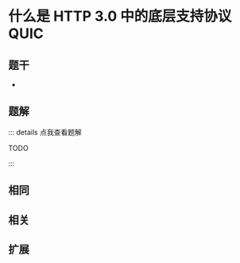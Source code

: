 # 什么是 HTTP 3.0 中的底层支持协议 QUIC


## 题干

- 



## 题解

::: details 点我查看题解

  TODO

:::



## 相同


## 相关


## 扩展

